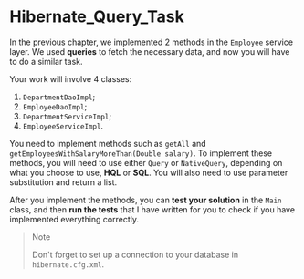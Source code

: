 # Hibernate_Query_Task

In the previous chapter, we implemented 2 methods in the `Employee` service layer. We used **queries** to fetch the necessary data, and now you will have to do a similar task.

Your work will involve 4 classes:
1. `DepartmentDaoImpl`;
2. `EmployeeDaoImpl`;
3. `DepartmentServiceImpl`;
4. `EmployeeServiceImpl`.

You need to implement methods such as `getAll` and `getEmployeesWithSalaryMoreThan(Double salary)`. To implement these methods, you will need to use either `Query` or `NativeQuery`, depending on what you choose to use, **HQL** or **SQL**. You will also need to use parameter substitution and return a list.

After you implement the methods, you can **test your solution** in the `Main` class, and then **run the tests** that I have written for you to check if you have implemented everything correctly.

>Note
>
>Don't forget to set up a connection to your database in `hibernate.cfg.xml`.